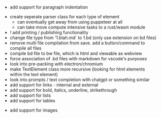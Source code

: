 - add support for paragraph indentation
<!-- - map header levels to font size and calculate text height in extension -->
- create seperate parser class for each type of element
  - can eventually get away from using puppeteer at all
  - can take move compute intensive tasks to a rust/wasm module
- ! add printing / publishing functionality
- change file type from '1.blah.md` to 1.bd (only use extension on bd files)
- remove multi file compilation from save. add a button/command to compile all files
- compile bd file to bw file, which is html and viewable as webview
- force association of .bd files with markdown for vscode's purposes
- look into pre-packing with electron/chromium
- make TextElement class more recursive (looking for html elements within the text element)
- look into prompts / text completion with chatgpt or something similar
- add support for links - internal and external
- add support for bold, italics, underline, strikethrough
- add support for lists
- add support for tables
<!-- - add support for code blocks -->
- add support for images
